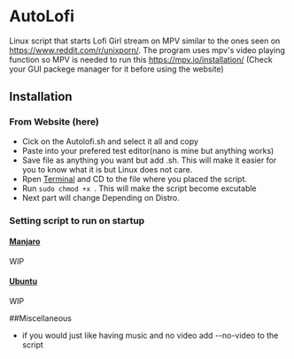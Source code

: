 # AutoLofi
Linux script that starts Lofi Girl stream on MPV similar to the ones seen on https://www.reddit.com/r/unixporn/.
The program uses mpv's video playing function so MPV is needed to run this https://mpv.io/installation/ (Check your GUI packege manager for it before using the website)


## Installation

### From Website (here)

- Cick on the Autolofi.sh and select it all and copy 
- Paste into your prefered test editor(nano is mine but anything works)
- Save file as anything you want but add .sh. This will make it easier for you to know what it is but Linux does not care.
- Rpen [Terminal](https://help.ubuntu.com/community/UsingTheTerminal) and CD to the file where you placed the script. 
- Run `sudo chmod +x `.  This will make the script become excutable
- Next part will change Depending on Distro.

### Setting script to run on startup
#### [ Manjaro ](https://www.fosslinux.com/2264/how-to-add-startup-programs-in-manjaro-linux-17.htm)
WIP 

#### [ Ubuntu ](https://help.ubuntu.com/stable/ubuntu-help/startup-applications.html.en)
WIP

##Miscellaneous
- if you would just like having music and no video add --no-video to the script
